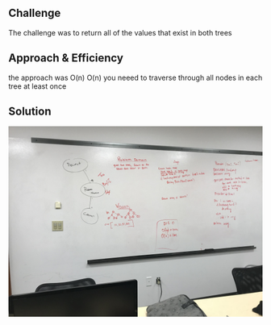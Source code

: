 ## Challenge
The challenge was to return all of the values that exist in both trees
## Approach & Efficiency
the approach was O(n) O(n) you neeed to traverse through all nodes in each tree at least once

## Solution
![This is the whiteboard solution](assets/whiteboard.jpg)
